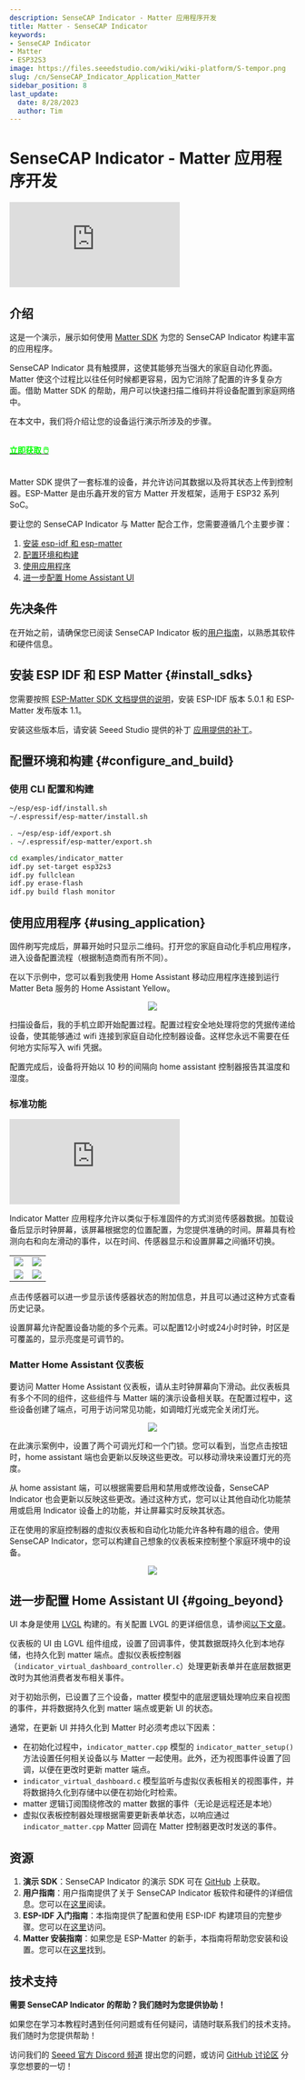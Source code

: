 ```yaml
---
description: SenseCAP Indicator - Matter 应用程序开发
title: Matter - SenseCAP Indicator
keywords:
- SenseCAP Indicator
- Matter
- ESP32S3
image: https://files.seeedstudio.com/wiki/wiki-platform/S-tempor.png
slug: /cn/SenseCAP_Indicator_Application_Matter
sidebar_position: 8
last_update:
  date: 8/28/2023
  author: Tim
---
```


# SenseCAP Indicator - Matter 应用程序开发

<iframe class="youtube-video" src="https://www.youtube.com/embed/LCIWqwmCZ54" title="YouTube video player" frameborder="0" allow="accelerometer; autoplay; clipboard-write; encrypted-media; gyroscope; picture-in-picture; web-share" allowfullscreen></iframe>

## 介绍

这是一个演示，展示如何使用 [Matter SDK](https://project-chip.github.io/connectedhomeip-doc/index.html) 为您的 SenseCAP Indicator 构建丰富的应用程序。

SenseCAP Indicator 具有触摸屏，这使其能够充当强大的家庭自动化界面。Matter 使这个过程比以往任何时候都更容易，因为它消除了配置的许多复杂方面。借助 Matter SDK 的帮助，用户可以快速扫描二维码并将设备配置到家庭网络中。

在本文中，我们将介绍让您的设备运行演示所涉及的步骤。

<br />

<div class="get_one_now_container" style={{textAlign: 'center'}}>
    <a class="get_one_now_item" href="https://www.seeedstudio.com/SenseCAP-Indicator-D1-p-5643.html" target="_blank">
            <strong><span><font color={'FFFFFF'} size={"4"}> 立即获取 🖱️</font></span></strong>
    </a>
</div>

<br />

Matter SDK 提供了一套标准的设备，并允许访问其数据以及将其状态上传到控制器。ESP-Matter 是由乐鑫开发的官方 Matter 开发框架，适用于 ESP32 系列 SoC。

要让您的 SenseCAP Indicator 与 Matter 配合工作，您需要遵循几个主要步骤：

1. [安装 esp-idf 和 esp-matter](#install_sdks)
2. [配置环境和构建](#configure_and_build)
3. [使用应用程序](#using_application)
4. [进一步配置 Home Assistant UI](#going_beyond)

## 先决条件

在开始之前，请确保您已阅读 SenseCAP Indicator 板的[用户指南](/Sensor/SenseCAP/SenseCAP_Indicator/Get_started_with_SenseCAP_Indicator)，以熟悉其软件和硬件信息。

## 安装 ESP IDF 和 ESP Matter {#install_sdks}

您需要按照 [ESP-Matter SDK 文档提供的说明](https://docs.espressif.com/projects/esp-matter/en/latest/esp32/developing.html#getting-the-repositories)，安装 ESP-IDF 版本 5.0.1 和 ESP-Matter 发布版本 1.1。

安装这些版本后，请安装 Seeed Studio 提供的补丁 [应用提供的补丁](https://github.com/Seeed-Solution/SenseCAP_Indicator_ESP32/tree/main/tools/patch)。

## 配置环境和构建 {#configure_and_build}

### 使用 CLI 配置和构建

```sh
~/esp/esp-idf/install.sh
~/.espressif/esp-matter/install.sh

. ~/esp/esp-idf/export.sh
. ~/.espressif/esp-matter/export.sh

cd examples/indicator_matter
idf.py set-target esp32s3
idf.py fullclean
idf.py erase-flash
idf.py build flash monitor
```

## 使用应用程序 {#using_application}

固件刷写完成后，屏幕开始时只显示二维码。打开您的家庭自动化手机应用程序，进入设备配置流程（根据制造商而有所不同）。

在以下示例中，您可以看到我使用 Home Assistant 移动应用程序连接到运行 Matter Beta 服务的 Home Assistant Yellow。

<div align="center"><img width={480} src="https://files.seeedstudio.com/wiki/SenseCAP/SenseCAP_Indicator/indicator-matter-1.jpg"/></div>

扫描设备后，我的手机立即开始配置过程。配置过程安全地处理将您的凭据传递给设备，使其能够通过 wifi 连接到家庭自动化控制器设备。这样您永远不需要在任何地方实际写入 wifi 凭据。

配置完成后，设备将开始以 10 秒的间隔向 home assistant 控制器报告其温度和湿度。

### 标准功能

<iframe class="youtube-video" src="https://www.youtube.com/embed/mBhrYeyQQeg" title="YouTube video player" frameborder="0" allow="accelerometer; autoplay; clipboard-write; encrypted-media; gyroscope; picture-in-picture; web-share" allowfullscreen></iframe>

Indicator Matter 应用程序允许以类似于标准固件的方式浏览传感器数据。加载设备后显示时钟屏幕，该屏幕根据您的位置配置，为您提供准确的时间。屏幕具有检测向右和向左滑动的事件，以在时间、传感器显示和设置屏幕之间循环切换。

<div class="table-center">
  <table align="center">
    <tr>
        <td><div style={{textAlign:'center'}}><img src="https://files.seeedstudio.com/wiki/SenseCAP/SenseCAP_Indicator/indicator-matter-2.jpg" style={{width:480, height:'auto'}}/></div></td>
        <td><div style={{textAlign:'center'}}><img src="https://files.seeedstudio.com/wiki/SenseCAP/SenseCAP_Indicator/indicator-matter-3.jpg" style={{width:480, height:'auto'}}/></div></td>
    </tr>
    <tr>
        <td><div style={{textAlign:'center'}}><img src="https://files.seeedstudio.com/wiki/SenseCAP/SenseCAP_Indicator/indicator-matter-4.jpg" style={{width:480, height:'auto'}}/></div></td>
        <td><div style={{textAlign:'center'}}><img src="https://files.seeedstudio.com/wiki/SenseCAP/SenseCAP_Indicator/indicator-matter-5.jpg" style={{width:480, height:'auto'}}/></div></td>
    </tr>
  </table>
</div>

点击传感器可以进一步显示该传感器状态的附加信息，并且可以通过这种方式查看历史记录。

设置屏幕允许配置设备功能的多个元素。可以配置12小时或24小时时钟，时区是可覆盖的，显示亮度是可调节的。

### Matter Home Assistant 仪表板

要访问 Matter Home Assistant 仪表板，请从主时钟屏幕向下滑动。此仪表板具有多个不同的组件，这些组件与 Matter 端的演示设备相关联。在配置过程中，这些设备创建了端点，可用于访问常见功能，如调暗灯光或完全关闭灯光。

<div align="center"><img width={480} src="https://files.seeedstudio.com/wiki/SenseCAP/SenseCAP_Indicator/indicator-matter-6.jpg"/></div>

在此演示案例中，设置了两个可调光灯和一个门锁。您可以看到，当您点击按钮时，home assistant 端也会更新以反映这些更改。可以移动滑块来设置灯光的亮度。

从 home assistant 端，可以根据需要启用和禁用或修改设备，SenseCAP Indicator 也会更新以反映这些更改。通过这种方式，您可以让其他自动化功能禁用或启用 Indicator 设备上的功能，并让屏幕实时反映其状态。

正在使用的家庭控制器的虚拟仪表板和自动化功能允许各种有趣的组合。使用 SenseCAP Indicator，您可以构建自己想象的仪表板来控制整个家庭环境中的设备。

<div align="center"><img width={480} src="https://files.seeedstudio.com/wiki/SenseCAP/SenseCAP_Indicator/indicator-matter-7.jpg"/></div>

## 进一步配置 Home Assistant UI {#going_beyond}

UI 本身是使用 [LVGL](https://lvgl.io/) 构建的。有关配置 LVGL 的更详细信息，请参阅[以下文章](https://wiki.seeedstudio.com/using_lvgl_and_tft_on_round_display/)。

仪表板的 UI 由 LGVL 组件组成，设置了回调事件，使其数据既持久化到本地存储，也持久化到 matter 端点。虚拟仪表板控制器（`indicator_virtual_dashboard_controller.c`）处理更新表单并在底层数据更改时为其他消费者发布相关事件。

对于初始示例，已设置了三个设备，matter 模型中的底层逻辑处理响应来自视图的事件，并将数据持久化到 matter 端点或更新 UI 的状态。

通常，在更新 UI 并持久化到 Matter 时必须考虑以下因素：

- 在初始化过程中，`indicator_matter.cpp` 模型的 `indicator_matter_setup()` 方法设置任何相关设备以与 Matter 一起使用。此外，还为视图事件设置了回调，以便在更改时更新 matter 端点。
- `indicator_virtual_dashboard.c` 模型监听与虚拟仪表板相关的视图事件，并将数据持久化到存储中以便在初始化时检索。
- matter 逻辑订阅围绕修改的 matter 数据的事件（无论是远程还是本地）
- 虚拟仪表板控制器处理根据需要更新表单状态，以响应通过 `indicator_matter.cpp` Matter 回调在 Matter 控制器更改时发送的事件。

## 资源

1. **演示 SDK**：SenseCAP Indicator 的演示 SDK 可在 [GitHub](https://github.com/Seeed-Solution/SenseCAP_Indicator_ESP32) 上获取。
2. **用户指南**：用户指南提供了关于 SenseCAP Indicator 板软件和硬件的详细信息。您可以在[这里](/Sensor/SenseCAP/SenseCAP_Indicator/Get_started_with_SenseCAP_Indicator)阅读。
3. **ESP-IDF 入门指南**：本指南提供了配置和使用 ESP-IDF 构建项目的完整步骤。您可以在[这里](https://docs.espressif.com/projects/esp-idf/en/latest/get-started/index.html)访问。
4. **Matter 安装指南**：如果您是 ESP-Matter 的新手，本指南将帮助您安装和设置。您可以在[这里](https://docs.espressif.com/projects/esp-matter/en/latest/esp32/developing.html)找到。

## 技术支持

**需要 SenseCAP Indicator 的帮助？我们随时为您提供协助！**

如果您在学习本教程时遇到任何问题或有任何疑问，请随时联系我们的技术支持。我们随时为您提供帮助！

访问我们的 [Seeed 官方 Discord 频道](https://discord.gg/kpY74apCWj) 提出您的问题，或访问 [GitHub 讨论区](https://github.com/Seeed-Solution/SenseCAP_Indicator_ESP32/discussions) 分享您想要的一切！
